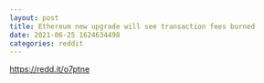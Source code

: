```yaml
--- 
layout: post 
title: Ethereum new upgrade will see transaction fees burned 
date: 2021-06-25 1624634498 
categories: reddit 
--- 
```

https://redd.it/o7ptne